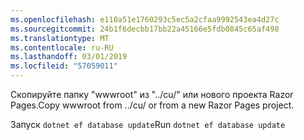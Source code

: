 ```yaml
---
ms.openlocfilehash: e110a51e1760293c5ec5a2cfaa9992543ea4d27c
ms.sourcegitcommit: 24b1f6decbb17bb22a45166e5fdb0845c65af498
ms.translationtype: MT
ms.contentlocale: ru-RU
ms.lasthandoff: 03/01/2019
ms.locfileid: "57059011"
---
```

<span data-ttu-id="547c2-101">Скопируйте папку "wwwroot" из "../cu/" или нового проекта Razor Pages.</span><span class="sxs-lookup"><span data-stu-id="547c2-101">Copy wwwroot from ../cu/ or from a new Razor Pages project.</span></span>

<span data-ttu-id="547c2-102">Запуск `dotnet ef database update`</span><span class="sxs-lookup"><span data-stu-id="547c2-102">Run `dotnet ef database update`</span></span>

